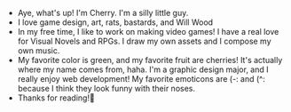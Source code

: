 - Aye, what's up! I'm Cherry. I'm a silly little guy.
- I love game design, art, rats, bastards, and Will Wood
- In my free time, I like to work on making video games! I have a real love for Visual Novels and RPGs. I draw my own assets and I compose my own music.
- My favorite color is green, and my favorite fruit are cherries! It's actually where my name comes from, haha. I'm a graphic design major, and I really enjoy web development! My favorite emoticons are (-: and (^: because I think they look funny with their noses. 
- Thanks for reading!🍒

<!---
mchercherry/mchercherry is a ✨ special ✨ repository because its `README.md` (this file) appears on your GitHub profile.
You can click the Preview link to take a look at your changes.
--->

